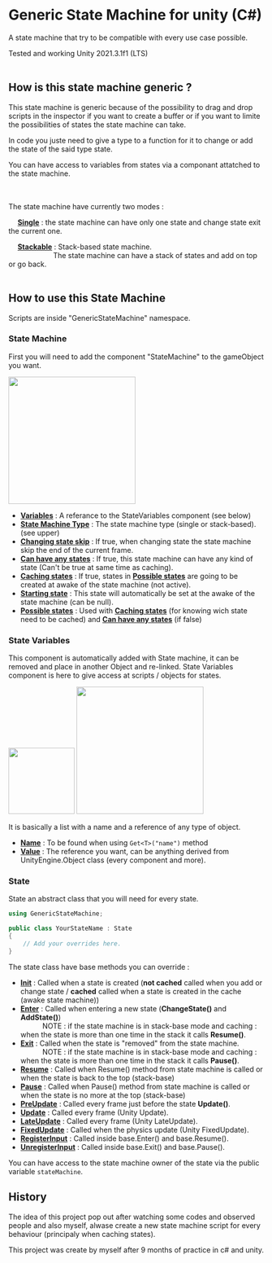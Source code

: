 # Generic State Machine for unity (C#)

A state machine that try to be compatible with every use case possible.  

Tested and working Unity 2021.3.1f1 (LTS)
<br> </br>
## How is this state machine generic ?

This state machine is generic because of the possibility to drag and drop scripts in the inspector if you want to create a buffer or if you want to limite the possibilities of states the state machine can take.

In code you juste need to give a  type to a function for it to change or add the state of the said type state.

You can have access to variables from states via a componant attatched to the state machine.

<br> </br>
The state machine have currently two modes :  

&emsp; <ins>**Single**</ins> : the state machine can have only one state and change state exit the current one.  

&emsp; <ins>**Stackable**</ins> : Stack-based state machine.   
&emsp;&emsp;&emsp;&emsp;&emsp;&emsp;
The state machine can have a stack of states and add on top or go back.
<br> </br>
## How to use this State Machine

Scripts are inside "GenericStateMachine" namespace.

### State Machine
First you will need to add the component "StateMachine" to the gameObject you want.  

<img src="https://github.com/Tama-sama/Unity-GenericStateMachine/blob/Description/Docs/StateMachine.PNG" height="250">  

- <ins>**Variables**</ins> : A referance to the StateVariables component (see below) 
- <ins>**State Machine Type**</ins> : The state machine type (single or stack-based). (see upper)
- <ins>**Changing state skip**</ins> : If true, when changing state the state machine skip the end of the current frame.
- <ins>**Can have any states**</ins> : If true, this state machine can have any kind of state (Can't be true at same time as caching).
- <ins>**Caching states**</ins> : If true, states in <ins>**Possible states**</ins> are going to be created at awake of the state machine (not active).
- <ins>**Starting state**</ins> : This state will automatically be set at the awake of the state machine (can be null).
- <ins>**Possible states**</ins> : Used with <ins>**Caching states**</ins> (for knowing wich state need to be cached) and <ins>**Can have any states**</ins> (if false)

### State Variables
This component is automatically added with State machine, it can be removed and place in another Object and re-linked.
State Variables component is here to give access at scripts / objects for states.

<img src="https://github.com/Tama-sama/Unity-GenericStateMachine/blob/Description/Docs/StateVariables.PNG" height="130"> <!-- -->
<img src="https://github.com/Tama-sama/Unity-GenericStateMachine/blob/Description/Docs/Set_StateVariable.gif" height="250">  


It is basically a list with a name and a reference of any type of object.
- <ins>**Name**</ins> : To be found when using `Get<T>("name")` method 
- <ins>**Value**</ins> : The reference you want, can be anything derived from UnityEngine.Object class (every component and more).
 
### State
State an abstract class that you will need for every state.

```c#
using GenericStateMachine;

public class YourStateName : State
{
    // Add your overrides here.
}

```

The state class have base methods you can override : 
- <ins>**Init**</ins> : Called when a state is created (**not cached** called when you add or change state / **cached** called when a state is created in the cache (awake state machine))
- <ins>**Enter**</ins> : Called when entering a new state (**ChangeState()** and **AddState()**)  
&emsp;&emsp;&ensp;&nbsp;
NOTE : if the state machine is in stack-base mode and caching : when the state is more than one time in the stack it calls **Resume()**.
- <ins>**Exit**</ins> : Called when the state is "removed" from the state machine.  
&emsp;&emsp;&ensp;&nbsp;
NOTE : if the state machine is in stack-base mode and caching : when the state is more than one time in the stack it calls **Pause()**.
- <ins>**Resume**</ins> : Called when Resume() method from state machine is called or when the state is back to the top (stack-base)
- <ins>**Pause**</ins> : Called when Pause() method from state machine is called or when the state is no more at the top (stack-base)
- <ins>**PreUpdate**</ins> : Called every frame just before the state **Update()**.
- <ins>**Update**</ins> : Called every frame (Unity Update).
- <ins>**LateUpdate**</ins> : Called every frame (Unity LateUpdate).
- <ins>**FixedUpdate**</ins> : Called when the physics update (Unity FixedUpdate).
- <ins>**RegisterInput**</ins> : Called inside base.Enter() and base.Resume().
- <ins>**UnregisterInput**</ins> : Called inside base.Exit() and base.Pause().

You can have access to the state machine owner of the state via the public variable `stateMachine`.

## History

The idea of this project pop out after watching some codes and observed people and also myself, alwase create a new state machine script for every behaviour (principaly when caching states).

This project was create by myself after 9 months of practice in c# and unity.
